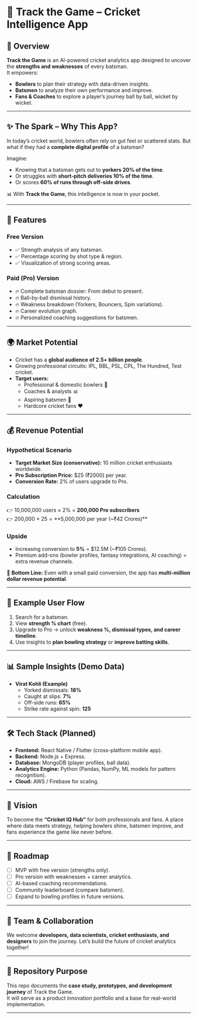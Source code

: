 # 🏏 Track the Game – Cricket Intelligence App  

## 🚀 Overview  
**Track the Game** is an AI-powered cricket analytics app designed to uncover the **strengths and weaknesses** of every batsman.  
It empowers:  
- **Bowlers** to plan their strategy with data-driven insights.  
- **Batsmen** to analyze their own performance and improve.  
- **Fans & Coaches** to explore a player’s journey ball by ball, wicket by wicket.  

---

## ✨ The Spark – Why This App?  
In today’s cricket world, bowlers often rely on gut feel or scattered stats. But what if they had a **complete digital profile** of a batsman?  

Imagine:  
- Knowing that a batsman gets out to **yorkers 20% of the time**.  
- Or struggles with **short-pitch deliveries 10% of the time**.  
- Or scores **60% of runs through off-side drives**.  

📊 With **Track the Game**, this intelligence is now in your pocket.  

---

## 🎯 Features  

### Free Version  
- ✅ Strength analysis of any batsman.  
- ✅ Percentage scoring by shot type & region.  
- ✅ Visualization of strong scoring areas.  

### Paid (Pro) Version  
- 🔥 Complete batsman dossier: From debut to present.  
- 🔥 Ball-by-ball dismissal history.  
- 🔥 Weakness breakdown (Yorkers, Bouncers, Spin variations).  
- 🔥 Career evolution graph.  
- 🔥 Personalized coaching suggestions for batsmen.  

---

## 🌍 Market Potential  
- Cricket has a **global audience of 2.5+ billion people**.  
- Growing professional circuits: IPL, BBL, PSL, CPL, The Hundred, Test cricket.  
- **Target users:**  
  - Professional & domestic bowlers 🎯  
  - Coaches & analysts 📊  
  - Aspiring batsmen 🏏  
  - Hardcore cricket fans ❤️  

---

## 💰 Revenue Potential  

### Hypothetical Scenario  
- **Target Market Size (conservative):** 10 million cricket enthusiasts worldwide.  
- **Pro Subscription Price:** $25 (₹2000) per year.  
- **Conversion Rate:** 2% of users upgrade to Pro.  

### Calculation  
👉 10,000,000 users × 2% = **200,000 Pro subscribers**  
👉 200,000 × $25 = **$5,000,000 per year (~₹42 Crores)**  

### Upside  
- Increasing conversion to **5%** = $12.5M (~₹105 Crores).  
- Premium add-ons (bowler profiles, fantasy integrations, AI coaching) = extra revenue channels.  

📌 **Bottom Line:** Even with a small paid conversion, the app has **multi-million dollar revenue potential**.  

---

## 📱 Example User Flow  
1. Search for a batsman.  
2. View **strength % chart** (free).  
3. Upgrade to Pro → unlock **weakness %, dismissal types, and career timeline**.  
4. Use insights to **plan bowling strategy** or **improve batting skills**.  

---

## 📊 Sample Insights (Demo Data)  
- **Virat Kohli (Example)**  
  - Yorked dismissals: **18%**  
  - Caught at slips: **7%**  
  - Off-side runs: **65%**  
  - Strike rate against spin: **125**  

---

## 🛠️ Tech Stack (Planned)  
- **Frontend:** React Native / Flutter (cross-platform mobile app).  
- **Backend:** Node.js + Express.  
- **Database:** MongoDB (player profiles, ball data).  
- **Analytics Engine:** Python (Pandas, NumPy, ML models for pattern recognition).  
- **Cloud:** AWS / Firebase for scaling.  

---

## 🧭 Vision  
To become the **“Cricket IQ Hub”** for both professionals and fans. A place where data meets strategy, helping bowlers shine, batsmen improve, and fans experience the game like never before.  

---

## 📌 Roadmap  
- [ ] MVP with free version (strengths only).  
- [ ] Pro version with weaknesses + career analytics.  
- [ ] AI-based coaching recommendations.  
- [ ] Community leaderboard (compare batsmen).  
- [ ] Expand to bowling profiles in future versions.  

---

## 👥 Team & Collaboration  
We welcome **developers, data scientists, cricket enthusiasts, and designers** to join the journey. Let’s build the future of cricket analytics together!  

---

## 📂 Repository Purpose  
This repo documents the **case study, prototypes, and development journey** of Track the Game.  
It will serve as a product innovation portfolio and a base for real-world implementation.  

---
